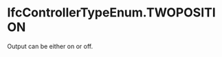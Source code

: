 IfcControllerTypeEnum.TWOPOSITION
=================================
Output can be either on or off.


